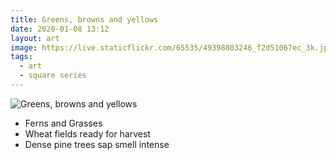 ```yaml
---
title: Greens, browns and yellows
date: 2020-01-08 13:12
layout: art
image: https://live.staticflickr.com/65535/49398803246_f2d51067ec_3k.jpg
tags:
  - art
  - square series
---
```


![Greens, browns and yellows](https://live.staticflickr.com/65535/49398803246_00119c4540_o.jpg)

- Ferns and Grasses
- Wheat fields ready for harvest
- Dense pine trees sap smell intense
